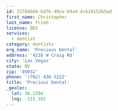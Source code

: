 ```yaml
---
id: 22704b08-bdfb-49ce-b9a4-4cb24153b5ad
first_name: Christopher
last_name: Trinh
license: DDS
services:
  - dentist
category: dentists
org_name: 'Precious Dental'
address: '4210 W Craig Rd'
city: 'Las Vegas'
state: NV
zip: '89032'
phone: '(702) 436-5222'
title: 'Precious Dental'
_geoloc:
  lat: 36.2394
  lng: -115.181
---
```


